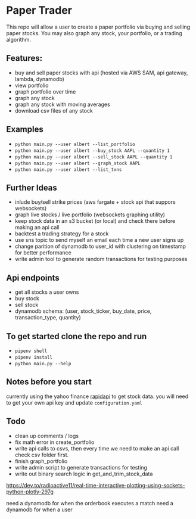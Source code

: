 # Paper Trader
This repo will allow a user to create a paper portfolio via buying and selling paper stocks. You may also graph any stock, your portfolio, or a trading algorithm. 

## Features: 
* buy and sell paper stocks with api (hosted via AWS SAM, api gateway, lambda, dynamodb)
* view portfolio 
* graph portfolio over time 
* graph any stock 
* graph any stock with moving averages 
* download csv files of any stock 
    
## Examples 
* `python main.py --user albert --list_portfolio`
* `python main.py --user albert --buy_stock AAPL --quantity 1`
* `python main.py --user albert --sell_stock AAPL --quantity 1`
* `python main.py --user albert --graph_stock AAPL`
* `python main.py --user albert --list_txns`

## Further Ideas 
* inlude buy/sell strike prices (aws fargate + stock api that suppors websockets)
* graph live stocks / live portfolio (websockets graphing utility)
* keep stock data in an s3 bucket (or local) and check there before making an api call
* backtest a trading strategy for a stock 
* use sns topic to send myself an email each time a new user signs up 
* change parition of dynamodb to user_id with clustering on timestamp for better performance 
* write admin tool to generate random transactions for testing purposes 

## Api endpoints
* get all stocks a user owns 
* buy stock 
* sell stock 
* dynamodb schema: (user, stock_ticker, buy_date, price, transaction_type, quantity) 

## To get started clone the repo and run 

* `pipenv shell`
* `pipenv install`
* `python main.py --help`

## Notes before you start 
currently using the yahoo finance [rapidapi](https://rapidapi.com/sparior/api/yahoo-finance15) to get stock data. you will need to get your own api key and update `configuration.yaml`

## Todo
* clean up comments / logs
* fix math error in create_portfolio
* write api calls to csvs, then every time we need to make an api call check csv folder first. 
* finish graph_portfolio
* write admin script to generate transactions for testing 
* write out binary search logic in get_and_trim_stock_data

https://dev.to/radioactive11/real-time-interactive-plotting-using-sockets-python-plotly-297g

need a dynamodb for when the orderbook executes a match 
need a dynamodb for when a user